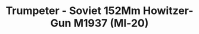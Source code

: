 ---
layout: product
title: "Trumpeter - Soviet 152Mm Howitzer-Gun M1937 (Ml-20)"
price: "4500" 
desc: "N/A"
img_path: "/assets/img/TRU02315.jpg"
brand: "N/A"
available: false
special_offer: false
new: false
soon: false
cat: "010000"
subcat: "013400"
subsubcat: "0N/A"
sifra: "TRU02315"
popular: true
---